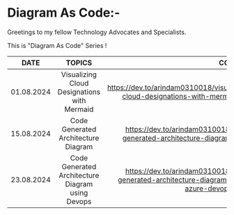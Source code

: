 # Diagram As Code:-

Greetings to my fellow Technology Advocates and Specialists.

This is "Diagram As Code" Series !

| __DATE__ | __TOPICS__ | __CONTENT__ |
| --------- |:---------:| -------:|
| 01.08.2024 | Visualizing Cloud Designations with Mermaid | https://dev.to/arindam0310018/visualizing-cloud-designations-with-mermaid-3bl |
| 15.08.2024 | Code Generated Architecture Diagram | https://dev.to/arindam0310018/code-generated-architecture-diagram-13o3 |
| 23.08.2024 | Code Generated Architecture Diagram using Devops | https://dev.to/arindam0310018/code-generated-architecture-diagram-using-azure-devops-2ah4 |
